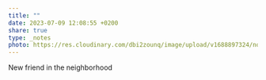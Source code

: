```yaml
---
title: ""
date: 2023-07-09 12:08:55 +0200
share: true
type: _notes
photo: https://res.cloudinary.com/dbi2zounq/image/upload/v1688897324/noe8yxvvy0ayai1jqkfy.jpg
---
```

New friend in the neighborhood
